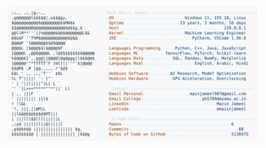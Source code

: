 <picture>
  <source srcset="https://raw.githubusercontent.com/mmazinjameel/mmazinjameel/main/dark_mode.svg?v=1740111113" media="(prefers-color-scheme: dark)">
  <img src="https://raw.githubusercontent.com/mmazinjameel/mmazinjameel/main/light_mode.svg?v=1740111113">
</picture>

